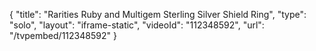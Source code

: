 {
    "title": "Rarities Ruby and Multigem Sterling Silver Shield Ring",
    "type": "solo",
    "layout": "iframe-static",
    "videoId": "112348592",
    "url": "\/tvpembed\/112348592"
}